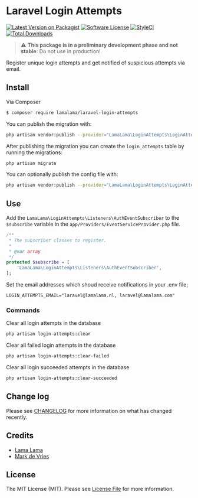 # Laravel Login Attempts

[![Latest Version on Packagist](https://img.shields.io/packagist/v/lamalama/laravel-login-attempts.svg?style=flat-square)](https://packagist.org/packages/lamalama/laravel-login-attempts)
[![Software License](https://img.shields.io/badge/license-MIT-brightgreen.svg?style=flat-square)](LICENSE.md)
[![StyleCI](https://github.styleci.io/repos/268217938/shield?branch=master)](https://github.styleci.io/repos/268217938)
[![Total Downloads](https://img.shields.io/packagist/dt/lamalama/laravel-login-attempts.svg?style=flat-square)](https://packagist.org/packages/lamalama/laravel-login-attempts)

> :warning: **This package is in a preliminary development phase and not stable**: Do not use in production!

Register unique login attempts and get notified of suspicious attempts via email.

## Install

Via Composer

``` bash
$ composer require lamalama/laravel-login-attempts
```

You can publish the migration with:
```bash
php artisan vendor:publish --provider="LamaLama\LoginAttempts\LoginAttemptsServiceProvider" --tag="migrations"
```

After publishing the migration you can create the `login_attempts` table by running the migrations:

```bash
php artisan migrate
```

You can optionally publish the config file with:
```bash
php artisan vendor:publish --provider="LamaLama\LoginAttempts\LoginAttemptsServiceProvider" --tag="config"
```

## Use

Add the ```LamaLama\LoginAttempts\Listeners\AuthEventSubscriber``` to the ```$subscribe``` variable in the ```app/Providers/EventServiceProvider.php``` file.

```php
/**
 * The subscriber classes to register.
 *
 * @var array
 */
protected $subscribe = [
    'LamaLama\LoginAttempts\Listeners\AuthEventSubscriber',
];
```

Set the email addresses which shoud receive notifications in your .env file:

```
LOGIN_ATTEMPTS_EMAIL="laravel@lamalama.nl, laravel@lamalama.com"
```

### Commands

Clear all login attempts in the database
```bash
php artisan login-attempts:clear
```

Clear all failed login attempts in the database
```bash
php artisan login-attempts:clear-failed
```

Clear all login succeeded attempts in the database
```bash
php artisan login-attempts:clear-succeeded
```

## Change log

Please see [CHANGELOG](CHANGELOG.md) for more information on what has changed recently.

## Credits

- [Lama Lama](https://github.com/lamalamaNL)
- [Mark de Vries](https://github.com/lamalamaMark)

## License

The MIT License (MIT). Please see [License File](LICENSE.md) for more information.
